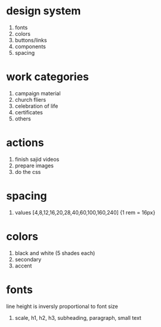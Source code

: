 # design system

1. fonts
2. colors
3. buttons/links
4. components
5. spacing

# work categories

1. campaign material
2. church fliers
3. celebration of life
4. certificates
5. others

# actions

1. finish sajid videos
2. prepare images
3. do the css

# spacing

1. values [4,8,12,16,20,28,40,60,100,160,240] {1 rem = 16px}

# colors

1. black and white (5 shades each)
2. secondary
3. accent

# fonts

line height is inversly proportional to font size

1. scale, h1, h2, h3, subheading, paragraph, small text
